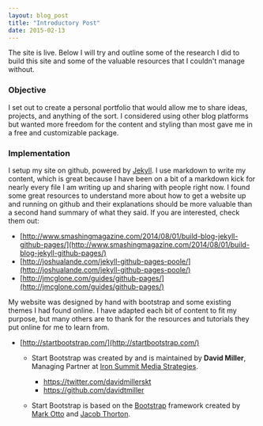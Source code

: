 ```yaml
---
layout: blog_post
title: "Introductory Post"
date: 2015-02-13
---
```


The site is live. Below I will try and outline some of the research I did to build this site and some of the valuable resources that I couldn't manage without. 

### Objective

I set out to create a personal portfolio that would allow me to share ideas, projects, and anything of the sort. I considered using other blog platforms but wanted more freedom for the content and styling than most gave me in a free and customizable package. 


### Implementation

I setup my site on github, powered by [Jekyll](http://jekyllrb.com). I use markdown to write my content, which is great because I have been on a bit of a markdown kick for nearly every file I am writing up and sharing with people right now. I found some great resources to understand more about how to get a website up and running on github and their explanations should be more valuable than a second hand summary of what they said. If you are interested, check them out:

- [http://www.smashingmagazine.com/2014/08/01/build-blog-jekyll-github-pages/](http://www.smashingmagazine.com/2014/08/01/build-blog-jekyll-github-pages/)
- [http://joshualande.com/jekyll-github-pages-poole/](http://joshualande.com/jekyll-github-pages-poole/)
- [http://jmcglone.com/guides/github-pages/](http://jmcglone.com/guides/github-pages/)


My website was designed by hand with bootstrap and some existing themes I had found online. I have adapted each bit of content to fit my purpose, but many others are to thank for the resources and tutorials they put online for me to learn from.

- [http://startbootstrap.com/](http://startbootstrap.com/)
    - Start Bootstrap was created by and is maintained by **David Miller**, Managing Partner at [Iron Summit Media Strategies](http://www.ironsummitmedia.com/).
        * https://twitter.com/davidmillerskt
        * https://github.com/davidtmiller

    - Start Bootstrap is based on the [Bootstrap](http://getbootstrap.com/) framework created by [Mark Otto](https://twitter.com/mdo) and [Jacob Thorton](https://twitter.com/fat).
